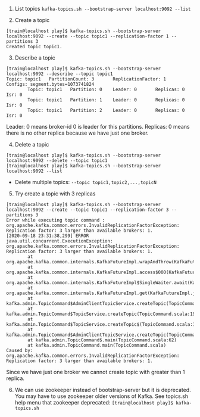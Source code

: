 1. List topics
`kafka-topics.sh --bootstrap-server localhost:9092 --list `

2. Create a topic
```
[train@localhost play]$ kafka-topics.sh --bootstrap-server localhost:9092 --create --topic topic1 --replication-factor 1 --partitions 3
Created topic topic1.
```

3. Describe a topic
```
[train@localhost play]$ kafka-topics.sh --bootstrap-server localhost:9092 --describe --topic topic1
Topic: topic1   PartitionCount: 3       ReplicationFactor: 1    Configs: segment.bytes=1073741824
        Topic: topic1   Partition: 0    Leader: 0       Replicas: 0     Isr: 0
        Topic: topic1   Partition: 1    Leader: 0       Replicas: 0     Isr: 0
        Topic: topic1   Partition: 2    Leader: 0       Replicas: 0     Isr: 0
```
Leader: 0 means broker-id 0 is leader for this partitions.
Replicas: 0 means there is no other replica because we have just one broker.

4. Delete a topic
```
[train@localhost play]$ kafka-topics.sh --bootstrap-server localhost:9092 --delete --topic topic1
[train@localhost play]$ kafka-topics.sh --bootstrap-server localhost:9092 --list
```
- Delete multiple topics: `--topic topic1,topic2,...,topicN`

5. Try create a topic with 3 replicas
```
[train@localhost play]$ kafka-topics.sh --bootstrap-server localhost:9092 --create --topic topic1 --replication-factor 3 --partitions 3
Error while executing topic command : org.apache.kafka.common.errors.InvalidReplicationFactorException: Replication factor: 3 larger than available brokers: 1.
[2020-09-18 23:31:38,299] ERROR java.util.concurrent.ExecutionException: org.apache.kafka.common.errors.InvalidReplicationFactorException: Replication factor: 3 larger than available brokers: 1.
        at org.apache.kafka.common.internals.KafkaFutureImpl.wrapAndThrow(KafkaFutureImpl.java:45)
        at org.apache.kafka.common.internals.KafkaFutureImpl.access$000(KafkaFutureImpl.java:32)
        at org.apache.kafka.common.internals.KafkaFutureImpl$SingleWaiter.await(KafkaFutureImpl.java:89)
        at org.apache.kafka.common.internals.KafkaFutureImpl.get(KafkaFutureImpl.java:260)
        at kafka.admin.TopicCommand$AdminClientTopicService.createTopic(TopicCommand.scala:244)
        at kafka.admin.TopicCommand$TopicService.createTopic(TopicCommand.scala:196)
        at kafka.admin.TopicCommand$TopicService.createTopic$(TopicCommand.scala:191)
        at kafka.admin.TopicCommand$AdminClientTopicService.createTopic(TopicCommand.scala:219)
        at kafka.admin.TopicCommand$.main(TopicCommand.scala:62)
        at kafka.admin.TopicCommand.main(TopicCommand.scala)
Caused by: org.apache.kafka.common.errors.InvalidReplicationFactorException: Replication factor: 3 larger than available brokers: 1.

```
Since we have just one broker we cannot create topic with greater than 1 replica.

6. We can use zookeeper instead of bootstrap-server but it is deprecated. You may have to use zookeeper older versions of Kafka.
See topics.sh help menu that zookeeper deprecated: `[train@localhost play]$ kafka-topics.sh`